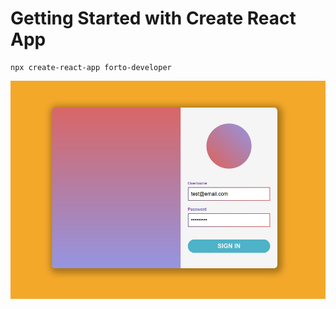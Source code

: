 # Getting Started with Create React App

```shell
npx create-react-app forto-developer
```

![sign in form](screenshot.png)
